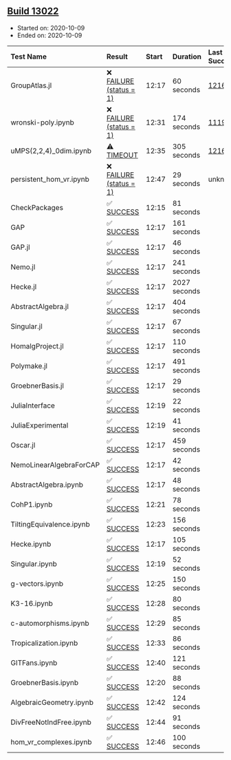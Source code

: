 ## [Build 13022](https://oscarci.mathematik.uni-kl.de/job/oscar/13022/)

* Started on: 2020-10-09
* Ended on: 2020-10-09

| Test Name    | Result | Start | Duration | Last Success | First Failure |
|:-------------|:-------|:------|:---------|:-------------|:--------------|
| GroupAtlas.jl | ❌ [FAILURE (status = 1)](https://oscarci.mathematik.uni-kl.de/job/oscar/13022/artifact/logs/build-13022/GroupAtlas.jl.log) | 12:17 | 60 seconds | [12167](https://oscarci.mathematik.uni-kl.de/job/oscar/12167/) | [12168](https://oscarci.mathematik.uni-kl.de/job/oscar/12168/) |
| wronski-poly.ipynb | ❌ [FAILURE (status = 1)](https://oscarci.mathematik.uni-kl.de/job/oscar/13022/artifact/logs/build-13022/wronski-poly.ipynb.log) | 12:31 | 174 seconds | [11192](https://oscarci.mathematik.uni-kl.de/job/oscar/11192/) | [11193](https://oscarci.mathematik.uni-kl.de/job/oscar/11193/) |
| uMPS(2,2,4)_0dim.ipynb | ⚠ [TIMEOUT](https://oscarci.mathematik.uni-kl.de/job/oscar/13022/artifact/logs/build-13022/uMPS-2-2-4-_0dim.ipynb.log) | 12:35 | 305 seconds | [12167](https://oscarci.mathematik.uni-kl.de/job/oscar/12167/) | [12168](https://oscarci.mathematik.uni-kl.de/job/oscar/12168/) |
| persistent_hom_vr.ipynb | ❌ [FAILURE (status = 1)](https://oscarci.mathematik.uni-kl.de/job/oscar/13022/artifact/logs/build-13022/persistent_hom_vr.ipynb.log) | 12:47 | 29 seconds | unknown | unknown |
| CheckPackages | ✅ [SUCCESS](https://oscarci.mathematik.uni-kl.de/job/oscar/13022/artifact/logs/build-13022/CheckPackages.log) | 12:15 | 81 seconds |  |  |
| GAP | ✅ [SUCCESS](https://oscarci.mathematik.uni-kl.de/job/oscar/13022/artifact/logs/build-13022/GAP.log) | 12:17 | 161 seconds |  |  |
| GAP.jl | ✅ [SUCCESS](https://oscarci.mathematik.uni-kl.de/job/oscar/13022/artifact/logs/build-13022/GAP.jl.log) | 12:17 | 46 seconds |  |  |
| Nemo.jl | ✅ [SUCCESS](https://oscarci.mathematik.uni-kl.de/job/oscar/13022/artifact/logs/build-13022/Nemo.jl.log) | 12:17 | 241 seconds |  |  |
| Hecke.jl | ✅ [SUCCESS](https://oscarci.mathematik.uni-kl.de/job/oscar/13022/artifact/logs/build-13022/Hecke.jl.log) | 12:17 | 2027 seconds |  |  |
| AbstractAlgebra.jl | ✅ [SUCCESS](https://oscarci.mathematik.uni-kl.de/job/oscar/13022/artifact/logs/build-13022/AbstractAlgebra.jl.log) | 12:17 | 404 seconds |  |  |
| Singular.jl | ✅ [SUCCESS](https://oscarci.mathematik.uni-kl.de/job/oscar/13022/artifact/logs/build-13022/Singular.jl.log) | 12:17 | 67 seconds |  |  |
| HomalgProject.jl | ✅ [SUCCESS](https://oscarci.mathematik.uni-kl.de/job/oscar/13022/artifact/logs/build-13022/HomalgProject.jl.log) | 12:17 | 110 seconds |  |  |
| Polymake.jl | ✅ [SUCCESS](https://oscarci.mathematik.uni-kl.de/job/oscar/13022/artifact/logs/build-13022/Polymake.jl.log) | 12:17 | 491 seconds |  |  |
| GroebnerBasis.jl | ✅ [SUCCESS](https://oscarci.mathematik.uni-kl.de/job/oscar/13022/artifact/logs/build-13022/GroebnerBasis.jl.log) | 12:17 | 29 seconds |  |  |
| JuliaInterface | ✅ [SUCCESS](https://oscarci.mathematik.uni-kl.de/job/oscar/13022/artifact/logs/build-13022/JuliaInterface.log) | 12:19 | 22 seconds |  |  |
| JuliaExperimental | ✅ [SUCCESS](https://oscarci.mathematik.uni-kl.de/job/oscar/13022/artifact/logs/build-13022/JuliaExperimental.log) | 12:19 | 41 seconds |  |  |
| Oscar.jl | ✅ [SUCCESS](https://oscarci.mathematik.uni-kl.de/job/oscar/13022/artifact/logs/build-13022/Oscar.jl.log) | 12:17 | 459 seconds |  |  |
| NemoLinearAlgebraForCAP | ✅ [SUCCESS](https://oscarci.mathematik.uni-kl.de/job/oscar/13022/artifact/logs/build-13022/NemoLinearAlgebraForCAP.log) | 12:17 | 42 seconds |  |  |
| AbstractAlgebra.ipynb | ✅ [SUCCESS](https://oscarci.mathematik.uni-kl.de/job/oscar/13022/artifact/logs/build-13022/AbstractAlgebra.ipynb.log) | 12:17 | 48 seconds |  |  |
| CohP1.ipynb | ✅ [SUCCESS](https://oscarci.mathematik.uni-kl.de/job/oscar/13022/artifact/logs/build-13022/CohP1.ipynb.log) | 12:21 | 78 seconds |  |  |
| TiltingEquivalence.ipynb | ✅ [SUCCESS](https://oscarci.mathematik.uni-kl.de/job/oscar/13022/artifact/logs/build-13022/TiltingEquivalence.ipynb.log) | 12:23 | 156 seconds |  |  |
| Hecke.ipynb | ✅ [SUCCESS](https://oscarci.mathematik.uni-kl.de/job/oscar/13022/artifact/logs/build-13022/Hecke.ipynb.log) | 12:17 | 105 seconds |  |  |
| Singular.ipynb | ✅ [SUCCESS](https://oscarci.mathematik.uni-kl.de/job/oscar/13022/artifact/logs/build-13022/Singular.ipynb.log) | 12:19 | 52 seconds |  |  |
| g-vectors.ipynb | ✅ [SUCCESS](https://oscarci.mathematik.uni-kl.de/job/oscar/13022/artifact/logs/build-13022/g-vectors.ipynb.log) | 12:25 | 150 seconds |  |  |
| K3-16.ipynb | ✅ [SUCCESS](https://oscarci.mathematik.uni-kl.de/job/oscar/13022/artifact/logs/build-13022/K3-16.ipynb.log) | 12:28 | 80 seconds |  |  |
| c-automorphisms.ipynb | ✅ [SUCCESS](https://oscarci.mathematik.uni-kl.de/job/oscar/13022/artifact/logs/build-13022/c-automorphisms.ipynb.log) | 12:29 | 85 seconds |  |  |
| Tropicalization.ipynb | ✅ [SUCCESS](https://oscarci.mathematik.uni-kl.de/job/oscar/13022/artifact/logs/build-13022/Tropicalization.ipynb.log) | 12:33 | 86 seconds |  |  |
| GITFans.ipynb | ✅ [SUCCESS](https://oscarci.mathematik.uni-kl.de/job/oscar/13022/artifact/logs/build-13022/GITFans.ipynb.log) | 12:40 | 121 seconds |  |  |
| GroebnerBasis.ipynb | ✅ [SUCCESS](https://oscarci.mathematik.uni-kl.de/job/oscar/13022/artifact/logs/build-13022/GroebnerBasis.ipynb.log) | 12:20 | 88 seconds |  |  |
| AlgebraicGeometry.ipynb | ✅ [SUCCESS](https://oscarci.mathematik.uni-kl.de/job/oscar/13022/artifact/logs/build-13022/AlgebraicGeometry.ipynb.log) | 12:42 | 124 seconds |  |  |
| DivFreeNotIndFree.ipynb | ✅ [SUCCESS](https://oscarci.mathematik.uni-kl.de/job/oscar/13022/artifact/logs/build-13022/DivFreeNotIndFree.ipynb.log) | 12:44 | 91 seconds |  |  |
| hom_vr_complexes.ipynb | ✅ [SUCCESS](https://oscarci.mathematik.uni-kl.de/job/oscar/13022/artifact/logs/build-13022/hom_vr_complexes.ipynb.log) | 12:46 | 100 seconds |  |  |
